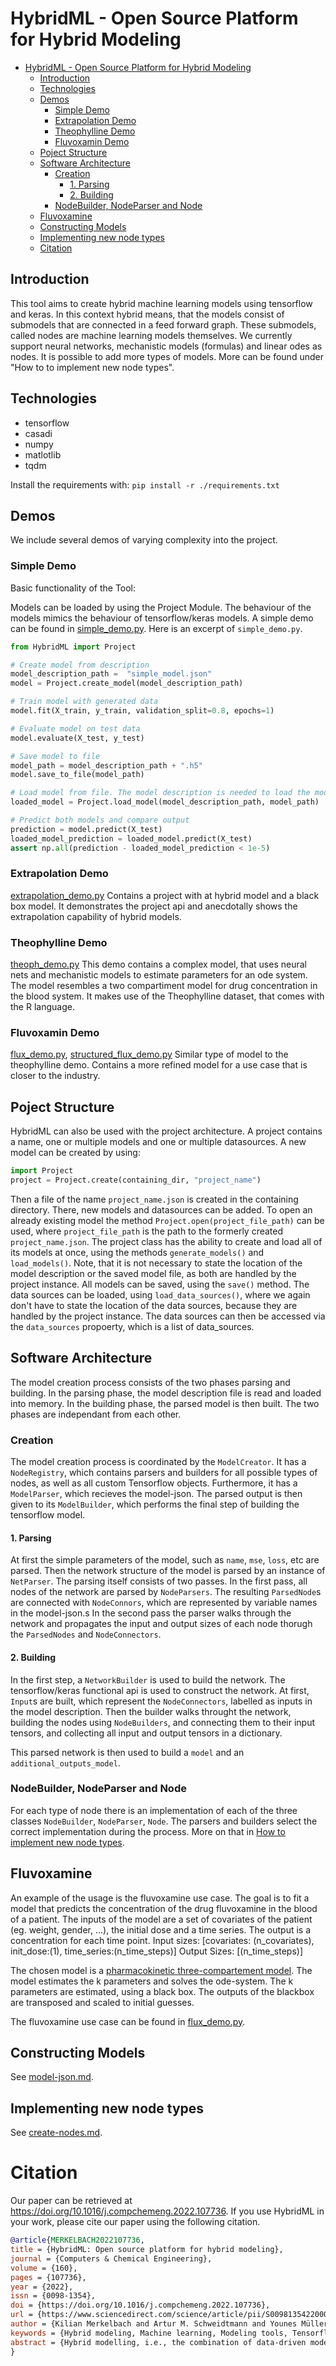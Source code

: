# HybridML - Open Source Platform for Hybrid Modeling

- [HybridML - Open Source Platform for Hybrid Modeling](#HybridML---Open-Source-Platform-for-Hybrid-Modeling)
  - [Introduction](#introduction)
  - [Technologies](#technologies)
  - [Demos](#demos)
    - [Simple Demo](#simple-demo)
    - [Extrapolation Demo](#extrapolation-demo)
    - [Theophylline Demo](#theophylline-demo)
    - [Fluvoxamin Demo](#fluvoxamin-demo)
  - [Poject Structure](#poject-structure)
  - [Software Architecture](#software-architecture)
    - [Creation](#creation)
      - [1. Parsing](#1-parsing)
      - [2. Building](#2-building)
    - [NodeBuilder, NodeParser and Node](#nodebuilder-nodeparser-and-node)
  - [Fluvoxamine](#fluvoxamine)
  - [Constructing Models](#constructing-models)
  - [Implementing new node types](#implementing-new-node-types)
  - [Citation](#citation)
## Introduction
This tool aims to create hybrid machine learning models using tensorflow and keras.
In this context hybrid means, that the models consist of submodels that are connected in a feed forward graph.
These submodels, called nodes are machine learning models themselves.
We currently support neural networks, mechanistic models (formulas) and linear odes as nodes.
It is possible to add more types of models.
More can be found under "How to to implement new node types".


## Technologies
* tensorflow
* casadi
* numpy
* matlotlib
* tqdm

Install the requirements with:
```pip install -r ./requirements.txt```

## Demos
We include several demos of varying complexity into the project.


### Simple Demo
Basic functionality of the Tool:


Models can be loaded by using the Project Module.
The behaviour of the models mimics the behaviour of tensorflow/keras models.
A simple demo can be found in [simple_demo.py](demo/simple_demo.py).
Here is an excerpt of `simple_demo.py`.
```python
from HybridML import Project

# Create model from description
model_description_path =  "simple_model.json"
model = Project.create_model(model_description_path)

# Train model with generated data
model.fit(X_train, y_train, validation_split=0.8, epochs=1)

# Evaluate model on test data
model.evaluate(X_test, y_test)

# Save model to file
model_path = model_description_path + ".h5"
model.save_to_file(model_path)

# Load model from file. The model description is needed to load the model.
loaded_model = Project.load_model(model_description_path, model_path)

# Predict both models and compare output
prediction = model.predict(X_test)
loaded_model_prediction = loaded_model.predict(X_test)
assert np.all(prediction - loaded_model_prediction < 1e-5)
```

### Extrapolation Demo
[extrapolation_demo.py](demo/extrapolation_demo/extrapolation_demo.py)
Contains a project with at hybrid model and a black box model.
It demonstrates the project api and anecdotally shows the extrapolation capability of hybrid models.

### Theophylline Demo
[theoph_demo.py](demo/theoph/theoph_demo.py)
This demo contains a complex model, that uses neural nets and mechanistic models to estimate parameters for an ode system.
The model resembles a two compartiment model for drug concentration in the blood system.
It makes use of the Theophylline dataset, that comes with the R language.

### Fluvoxamin Demo
[flux_demo.py](demo/flux/flux_demo.py),
[structured_flux_demo.py](demo/flux/structured_flux_demo.py)
Similar type of model to the theophylline demo.
Contains a more refined model for a use case that is closer to the industry.


## Poject Structure
HybridML can also be used with the project architecture.
A project contains a name, one or multiple models and one or multiple datasources.
A new model can be created by using:
```python
import Project
project = Project.create(containing_dir, "project_name")
```
Then a file of the name `project_name.json` is created in the containing directory.
There, new models and datasources can be added.
To open an already existing model the method  `Project.open(project_file_path)` can be used, where `project_file_path` is the path to the formerly created `project_name.json`.
The project class has the ability to create and load all of its models at once, using the methods `generate_models()` and `load_models()`.
Note, that it is not necessary to state the location of the model description or the saved model file, as both are handled by the project instance.
All models can be saved, using the `save()` method.
The data sources can be loaded, using `load_data_sources()`, where we again don't have to state the location of the data sources, because they are handled by the project instance.
The data sources can then be accessed via the `data_sources` propoerty, which is a list of data_sources.


## Software Architecture

The model creation process consists of the two phases parsing and building.
In the parsing phase, the model description file is read and loaded into memory.
In the building phase, the parsed model is then built.
The two phases are independant from each other.

### Creation
The model creation process is coordinated by the `ModelCreator`.
It has a `NodeRegistry`, which contains parsers and builders for all possible types of nodes, as well as all custom Tensorflow objects.
Furthermore, it has a `ModelParser`, which recieves the model-json.
The parsed output is then given to its `ModelBuilder`, which performs the final step of building the tensorflow model.

#### 1. Parsing
At first the simple parameters of the model, such as `name`, `mse`, `loss`, etc are parsed.
Then the network structure of the model is parsed by an instance of `NetParser`.
The parsing itself consists of two passes.
In the first pass, all nodes of the network are parsed by `NodeParsers`.
The resulting `ParsedNode`s are connected with `NodeConnors`, which are represented by variable names in the model-json.s
In the second pass the parser walks through the network and propagates the input and output sizes of each node thorugh the `ParsedNodes` and `NodeConnectors`.

#### 2. Building
In the first step, a `NetworkBuilder` is used to build the network.
The tensorflow/keras functional api is used to construct the network.
At first, `Input`s are built, which represent the `NodeConnectors`, labelled as inputs in the model description.
Then the builder walks throught the network, building the nodes using `NodeBuilders`, and connecting them to their input tensors, and collecting all input and output tensors in a dictionary.

This parsed network is then used to build a `model` and an `additional_outputs_model`.


### NodeBuilder, NodeParser and Node
For each type of node there is an implementation of each of the three classes `NodeBuilder`, `NodeParser`, `Node`.
The parsers and builders select the correct implementation during the process.
More on that in [How to implement new node types](create-nodes.md).


## Fluvoxamine
An example of the usage is the fluvoxamine use case.
The goal is to fit a model that predicts the concentration of the drug fluvoxamine in the blood of a patient.
The inputs of the model are a set of covariates of the patient (eg. weight, gender, ...), the initial dose and a time series.
The output is a concentration for each time point.
Input sizes: [covariates: (n_covariates), init_dose:(1), time_series:(n_time_steps)]
Output Sizes: [(n_time_steps)]

The chosen model is a [pharmacokinetic three-compartement model](http://www.turkupetcentre.net/petanalysis/pk_3cm.html).
The model estimates the k parameters and solves the ode-system.
The k parameters are estimated, using a black box.
The outputs of the blackbox are transposed and scaled to initial guesses.

The fluvoxamine use case can be found in [flux_demo.py](demo/flux/flux_demo.py).


## Constructing Models
See [model-json.md](model-json.md).

## Implementing new node types
See [create-nodes.md](create-nodes.md).

# Citation
Our paper can be retrieved at https://doi.org/10.1016/j.compchemeng.2022.107736.
If you use HybridML in your work, please cite our paper using the following citation.
```bibtex
@article{MERKELBACH2022107736,
title = {HybridML: Open source platform for hybrid modeling},
journal = {Computers & Chemical Engineering},
volume = {160},
pages = {107736},
year = {2022},
issn = {0098-1354},
doi = {https://doi.org/10.1016/j.compchemeng.2022.107736},
url = {https://www.sciencedirect.com/science/article/pii/S0098135422000771},
author = {Kilian Merkelbach and Artur M. Schweidtmann and Younes Müller and Patrick Schwoebel and Adel Mhamdi and Alexander Mitsos and Andreas Schuppert and Thomas Mrziglod and Sebastian Schneckener},
keywords = {Hybrid modeling, Machine learning, Modeling tools, Tensorflow, Python, Pharmacokinetics},
abstract = {Hybrid modelling, i.e., the combination of data-driven modelling with mechanistic model components, reduces the data demand and enables extrapolation of data-driven models. However, building, training and evaluation of hybrid models is cumbersome with current frameworks. We developed HybridML, an open-source modeling platform, in which hybrid models can be trained, i.e., combinations of artificial neural networks, arithmetic expressions, and differential equations. We employ TensorFlow for artificial neural network training and Casadi to integrate ordinary differential equations and provide gradients of differential model equations enabling continuous time representations. HybridML provides also a JSON interface for the model development. We apply HybridML to an industrial case study, in which the trained model is used to predict drug concentrations over time, based on physiological information about the patients. To demonstrate its versatility, we also present a nonlinear application, where HybridML is used to model the spread of the COVID-19 pandemic in German federal states based on the state’s socio-economic attributes.}
}
```
